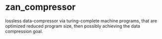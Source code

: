 # zan_compressor
lossless data-compressor via turing-complete machine programs, that are optimized reduced program size, then possibly achieving the data compression goal.
